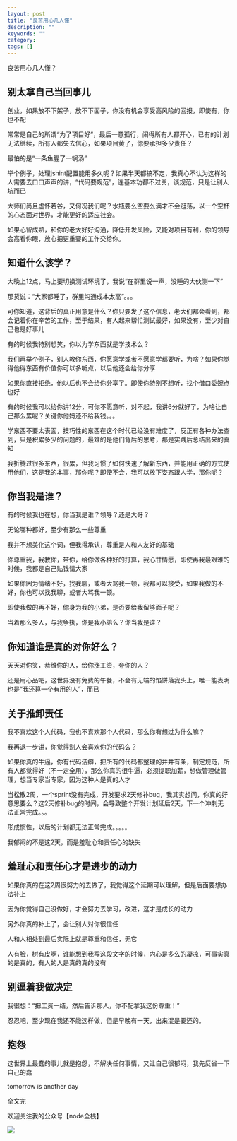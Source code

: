 ```yaml
---
layout: post
title: "良苦用心几人懂"
description: ""
keywords: ""
category: 
tags: []
---
```


良苦用心几人懂？

## 别太拿自己当回事儿

创业，如果放不下架子，放不下面子，你没有机会享受高风险的回报，即使有，你也不配

常常是自己的所谓“为了项目好”，最后一意孤行，闹得所有人都开心，已有的计划无法继续，所有人都失去信心，如果项目黄了，你要承担多少责任？

最怕的是“一条鱼腥了一锅汤”

举个例子，处理jshint配置能用多久呢？如果半天都搞不定，我真心不认为这样的人需要去口口声声的讲，“代码要规范”，连基本功都不过关，谈规范，只是让别人坑而已

大师们尚且虚怀若谷，又何况我们呢？水瓶要么空要么满才不会逛荡，以一个空杯的心态面对世界，才能更好的适应社会。

如果心智成熟，和你的老大好好沟通，降低开发风险，又能对项目有利，你的领导会高看你眼，放心把更重要的工作交给你。

## 知道什么该学？

大晚上12点，马上要切换测试环境了，我说“在群里说一声，没睡的大伙测一下”

那货说：“大家都睡了，群里沟通成本太高”。。。

可你知道，这背后的真正用意是什么？你只要发了这个信息，老大们都会看到，都会记着你在辛苦的工作，至于结果，有人起来帮忙测试最好，如果没有，至少对自己也是好事儿

有的时候我特别想笑，你以为学东西就是学技术么？

我们再举个例子，别人教你东西，你愿意学或者不愿意学都要听，为啥？如果你觉得他得东西有价值你可以多听点，以后他还会给你分享

如果你直接拒绝，他以后也不会给你分享了。即使你特别不想听，找个借口委婉点也好

有的时候我可以给你讲12分，可你不愿意听，对不起，我讲6分就好了，为啥让自己那么累呢？关键你他妈还不给我钱。。。

学东西不要太表面，技巧性的东西在这个时代已经没有难度了，反正有各种办法查到，只是积累多少的问题的，最难的是他们背后的思考，那是实践后总结出来的真知

我折腾过很多东西，很累，但我习惯了如何快速了解新东西，并能用正确的方式使用他们，这是我的本事，那你呢？即使不会，我可以放下姿态跟人学，那你呢？

## 你当我是谁？

有的时候我也在想，你当我是谁？领导？还是大哥？

无论哪种都好，至少有那么一些尊重

我并不想美化这个词，但我得承认，尊重是人和人友好的基础

你尊重我，我教你，带你，给你做各种好的打算，我心甘情愿，即使再我最艰难的时候，我都是自己贴钱请大家

如果你因为情绪不好，找我聊，或者大骂我一顿，我都可以接受，如果我做的不好，你也可以找我聊，或者大骂我一顿。

即使我做的再不好，你身为我的小弟，是否要给我留够面子呢？

当着那么多人，与我争执，你是我小弟么？你当我是谁？

## 你知道谁是真的对你好么？

天天对你笑，恭维你的人，给你涨工资，夸你的人？

还是用心品吧，这世界没有免费的午餐，不会有无端的馅饼落我头上，唯一能表明也是“我还算一个有用的人”，而已

## 关于推卸责任

我不喜欢这个人代码，我也不喜欢那个人代码，那么你有想过为什么嘛？

我再退一步讲，你觉得别人会喜欢你的代码么？

如果你真的牛逼，你有代码洁癖，把所有的代码都整理的井井有条，制定规范，所有人都觉得好（不一定全用），那么你真的很牛逼，必须提职加薪，想做管理做管理，想当专家当专家，因为这种人是真的人才

当松散2周，一个sprint没有完成，开发要求2天修补bug，我其实想问，你真的好意思要么？这2天修补bug的时间，会导致整个开发计划延后2天，下一个冲刺无法正常完成。。。

形成惯性，以后的计划都无法正常完成。。。。。

我郁闷的不是这2天，而是羞耻心和责任心的缺失

## 羞耻心和责任心才是进步的动力

如果你真的在这2周很努力的去做了，我觉得这个延期可以理解，但是后面要想办法补上

因为你觉得自己没做好，才会努力去学习，改进，这才是成长的动力

另外你真的补上了，会让别人对你很信任

人和人相处到最后实际上就是尊重和信任，无它

人有脸，树有皮啊，谁能想到我写这段文字的时候，内心是多么的凄凉，可事实真的是真的，有人的人是真的真的没有

## 别逼着我做决定

我很想：“把工资一结，然后告诉那人，你不配拿我这份尊重！”

忍忍吧，至少现在我还不能这样做，但是早晚有一天，出来混是要还的。

## 抱怨

这世界上最蠢的事儿就是抱怨，不解决任何事情，又让自己很郁闷，我先反省一下自己的蠢

tomorrow is another day


全文完

欢迎关注我的公众号【node全栈】

![](/css/node全栈-公众号.png)
